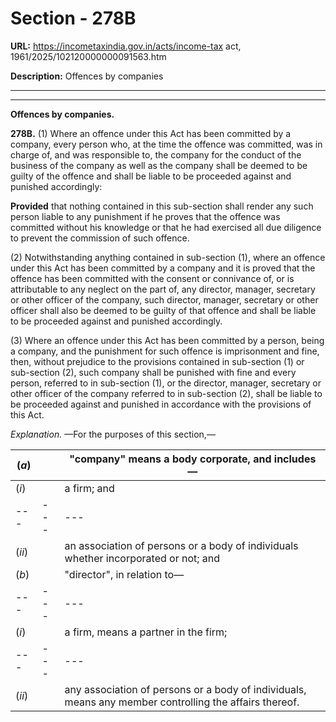 # Section - 278B

**URL:** https://incometaxindia.gov.in/acts/income-tax act, 1961/2025/102120000000091563.htm

**Description:** Offences by companies

---

****

**Offences by companies.**

**278B.** (1) Where an offence under this Act has been committed by a company, every person who, at the time the offence was committed, was in charge of, and was responsible to, the company for the conduct of the business of the company as well as the company shall be deemed to be guilty of the offence and shall be liable to be proceeded against and punished accordingly:

**Provided** that nothing contained in this sub-section shall render any such person liable to any punishment if he proves that the offence was committed without his knowledge or that he had exercised all due diligence to prevent the commission of such offence.

(2) Notwithstanding anything contained in sub-section (1), where an offence under this Act has been committed by a company and it is proved that the offence has been committed with the consent or connivance of, or is attributable to any neglect on the part of, any director, manager, secretary or other officer of the company, such director, manager, secretary or other officer shall also be deemed to be guilty of that offence and shall be liable to be proceeded against and punished accordingly.

(3) Where an offence under this Act has been committed by a person, being a company, and the punishment for such offence is imprisonment and fine, then, without prejudice to the provisions contained in sub-section (1) or sub-section (2), such company shall be punished with fine and every person, referred to in sub-section (1), or the director, manager, secretary or other officer of the company referred to in sub-section (2), shall be liable to be proceeded against and punished in accordance with the provisions of this Act.

_Explanation._ —For the purposes of this section,—

(_a_)|  |  "company" means a body corporate, and includes—  
---|---|---  
(_i_)|  |  a firm; and  
---|---|---  
(_ii_)|  |  an association of persons or a body of individuals whether incorporated or not; and  
(_b_)|  |  "director", in relation to—  
---|---|---  
(_i_)|  |  a firm, means a partner in the firm;  
---|---|---  
(_ii_)|  |  any association of persons or a body of individuals, means any member controlling the affairs thereof.